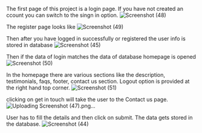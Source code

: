 The first page of this project is a login page. If you have not created an ccount you can switch to the singn in option.
![Screenshot (48)](https://user-images.githubusercontent.com/76652187/200954852-1a6188d0-bf10-4ea0-bf31-9301825cb85d.png)

The register page looks like 
![Screenshot (49)](https://user-images.githubusercontent.com/76652187/200955015-34b38f61-d771-4a45-b0b8-c7eeb1faa3f9.png)

Then after you have logged in successfully or registered the user info is stored in database
![Screenshot (45)](https://user-images.githubusercontent.com/76652187/200955144-545cfb67-f703-4938-8f04-2b3db5c30fae.png)

Then if the data of login matches the data of database homepage is opened
![Screenshot (50)](https://user-images.githubusercontent.com/76652187/200955378-1763db70-d52d-463d-810c-f9c9b94ee993.png)

In the homepage there are various sections like the description, testimonials, faqs, footer, contact us section. Logout option is provided at the right hand top corner.
![Screenshot (51)](https://user-images.githubusercontent.com/76652187/200955587-5e0de96a-db10-4534-b5c2-385401c1fb34.png)

clicking on get in touch will take the user to the Contact us page.
![Uploading Screenshot (47).png…]()

User has to fill the details and then click on submit. The data gets stored in the database.
![Screenshot (44)](https://user-images.githubusercontent.com/76652187/200955786-1485d291-39b1-458c-b504-783e7933ecac.png)

